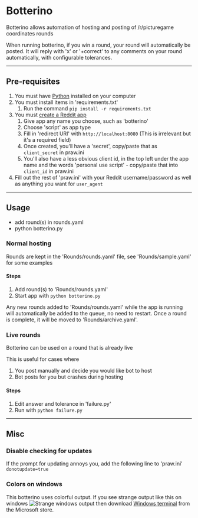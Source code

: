 # Botterino

Botterino allows automation of hosting and posting of /r/picturegame coordinates rounds

When running botterino, if you win a round, your round will automatically be posted.
It will reply with 'x' or '+correct' to any comments on your round automatically, with configurable tolerances.

---

## Pre-requisites

1. You must have [Python](https://www.python.org/downloads/) installed on your computer
3. You must install items in 'requirements.txt'
    1. Run the command `pip install -r requirements.txt`
4. You must [create a Reddit app](https://www.reddit.com/prefs/apps/)
    1. Give app any name you choose, such as 'botterino'
    2. Choose 'script' as app type
    3. Fill in 'redirect URI' with `http://localhost:8080` (This is irrelevant but it's a required field)
    4. Once created, you'll have a 'secret', copy/paste that as `client_secret` in praw.ini
    5. You'll also have a less obvious client id, in the top left under the app name and the words 'personal use script' - copy/paste that into `client_id` in praw.ini
5. Fill out the rest of 'praw.ini' with your Reddit username/password as well as anything you want for `user_agent`

---

## Usage

- add round(s) in rounds.yaml
- python botterino.py

### Normal hosting

Rounds are kept in the 'Rounds/rounds.yaml' file, see 'Rounds/sample.yaml' for some examples

#### Steps
1. Add round(s) to 'Rounds/rounds.yaml'
2. Start app with `python botterino.py`

Any new rounds added to 'Rounds/rounds.yaml' while the app is running will automatically be added to the queue, no need to restart.
Once a round is complete, it will be moved to 'Rounds/archive.yaml'.

### Live rounds

Botterino can be used on a round that is already live

This is useful for cases where
1. You post manually and decide you would like bot to host
2. Bot posts for you but crashes during hosting

#### Steps
1. Edit answer and tolerance in 'failure.py'
2. Run with `python failure.py`

---

## Misc

### Disable checking for updates
If the prompt for updating annoys you, add the following line to 'praw.ini'
```donotupdate=true```

### Colors on windows
This botterino uses colorful output. If you see strange output like this on windows
![Strange windows output](https://cdn.discordapp.com/attachments/768582651669381191/830607745769930762/unknown.png)
then download [Windows terminal](https://www.microsoft.com/en-us/p/windows-terminal/9n0dx20hk701?rtc=1) from the Microsoft store.

